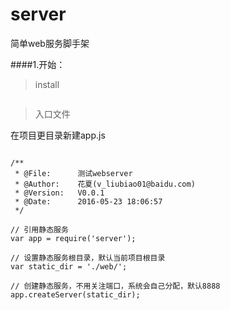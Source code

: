 # server
简单web服务脚手架

####1.开始：
>install

```npm install server
```
>入口文件

在项目更目录新建app.js

```

/**
 * @File:      测试webserver
 * @Author:    花夏(v_liubiao01@baidu.com)
 * @Version:   V0.0.1
 * @Date:      2016-05-23 18:06:57
 */
 
// 引用静态服务
var app = require('server');

// 设置静态服务根目录，默认当前项目根目录
var static_dir = './web/';

// 创建静态服务，不用关注端口，系统会自己分配，默认8888
app.createServer(static_dir);
```
